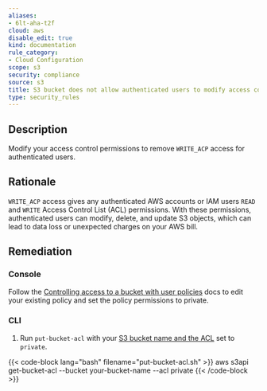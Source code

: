 ```yaml
---
aliases:
- 6lt-aha-t2f
cloud: aws
disable_edit: true
kind: documentation
rule_category:
- Cloud Configuration
scope: s3
security: compliance
source: s3
title: S3 bucket does not allow authenticated users to modify access controls
type: security_rules
---
```


## Description

Modify your access control permissions to remove `WRITE_ACP` access for authenticated users.

## Rationale

`WRITE_ACP` access gives any authenticated AWS accounts or IAM users `READ` and `WRITE` Access Control List (ACL) permissions. With these permissions, authenticated users can modify, delete, and update S3 objects, which can lead to data loss or unexpected charges on your AWS bill.

## Remediation

### Console

Follow the [Controlling access to a bucket with user policies][1] docs to edit your existing policy and set the policy permissions to private.

### CLI

1. Run `put-bucket-acl` with your [S3 bucket name and the ACL][2] set to `private`.

  {{< code-block lang="bash" filename="put-bucket-acl.sh" >}}
  aws s3api get-bucket-acl
    --bucket your-bucket-name
    --acl private
  {{< /code-block >}}

[1]: https://docs.aws.amazon.com/AmazonS3/latest/userguide/walkthrough1.html
[2]: https://awscli.amazonaws.com/v2/documentation/api/latest/reference/s3api/put-bucket-versioning.html#synopsis

